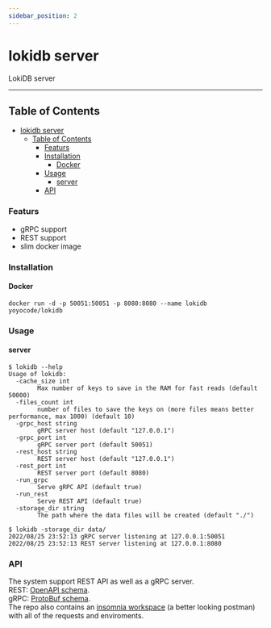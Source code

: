 ```yaml
---
sidebar_position: 2
---
```


# lokidb server

LokiDB server

---

## Table of Contents

- [lokidb server](#lokidb-server)
  - [Table of Contents](#table-of-contents)
    - [Featurs](#featurs)
    - [Installation](#installation)
      - [Docker](#docker)
    - [Usage](#usage)
      - [server](#server)
    - [API](#api)

### Featurs

- gRPC support
- REST support
- slim docker image

### Installation

#### Docker

```shell
docker run -d -p 50051:50051 -p 8080:8080 --name lokidb yoyocode/lokidb
```

### Usage

#### server

```shell
$ lokidb --help
Usage of lokidb:
  -cache_size int
        Max number of keys to save in the RAM for fast reads (default 50000)
  -files_count int
        number of files to save the keys on (more files means better performance, max 1000) (default 10)
  -grpc_host string
        gRPC server host (default "127.0.0.1")
  -grpc_port int
        gRPC server port (default 50051)
  -rest_host string
        REST server host (default "127.0.0.1")
  -rest_port int
        REST server port (default 8080)
  -run_grpc
        Serve gRPC API (default true)
  -run_rest
        Serve REST API (default true)
  -storage_dir string
        The path where the data files will be created (default "./")
```

```shell
$ lokidb -storage_dir data/
2022/08/25 23:52:13 gRPC server listening at 127.0.0.1:50051
2022/08/25 23:52:13 REST server listening at 127.0.0.1:8080
```

### API  

The system support REST API as well as a gRPC server.  
REST: [OpenAPI schema](https://github.com/lokidb/server/tree/master/pkg/communication/rest/spec.yaml).  
gRPC: [ProtoBuf schema](https://github.com/lokidb/server/tree/master/pkg/communication/grpc/spec.proto).  
The repo also contains an [insomnia workspace](https://insomnia.rest/) (a better looking postman) with all of the requests and enviroments.  
